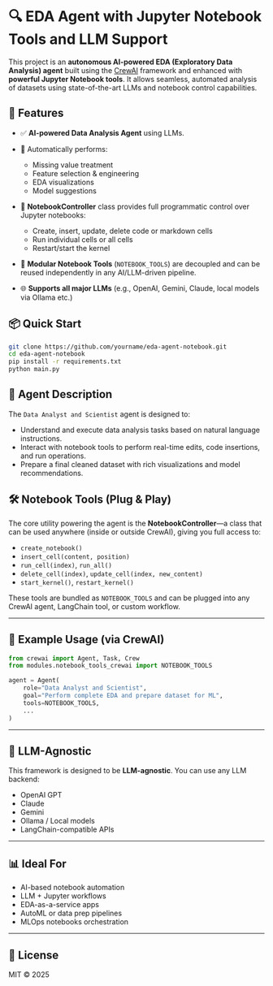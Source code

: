 # 🔍 EDA Agent with Jupyter Notebook Tools and LLM Support

This project is an **autonomous AI-powered EDA (Exploratory Data Analysis) agent** built using the [CrewAI](https://github.com/joaomdmoura/crewAI) framework and enhanced with **powerful Jupyter Notebook tools**. It allows seamless, automated analysis of datasets using state-of-the-art LLMs and notebook control capabilities.

## 🚀 Features

* ✅ **AI-powered Data Analysis Agent** using LLMs.
* 🧠 Automatically performs:

  * Missing value treatment
  * Feature selection & engineering
  * EDA visualizations
  * Model suggestions
* 📓 **NotebookController** class provides full programmatic control over Jupyter notebooks:

  * Create, insert, update, delete code or markdown cells
  * Run individual cells or all cells
  * Restart/start the kernel
* 🧰 **Modular Notebook Tools** (`NOTEBOOK_TOOLS`) are decoupled and can be reused independently in any AI/LLM-driven pipeline.
* 🌐 **Supports all major LLMs** (e.g., OpenAI, Gemini, Claude, local models via Ollama etc.)

## 📦 Quick Start

```bash
git clone https://github.com/yourname/eda-agent-notebook.git
cd eda-agent-notebook
pip install -r requirements.txt
python main.py
```

## 🧠 Agent Description

The `Data Analyst and Scientist` agent is designed to:

* Understand and execute data analysis tasks based on natural language instructions.
* Interact with notebook tools to perform real-time edits, code insertions, and run operations.
* Prepare a final cleaned dataset with rich visualizations and model recommendations.

## 🛠️ Notebook Tools (Plug & Play)

The core utility powering the agent is the **NotebookController**—a class that can be used anywhere (inside or outside CrewAI), giving you full access to:

* `create_notebook()`
* `insert_cell(content, position)`
* `run_cell(index)`, `run_all()`
* `delete_cell(index)`, `update_cell(index, new_content)`
* `start_kernel()`, `restart_kernel()`

These tools are bundled as `NOTEBOOK_TOOLS` and can be plugged into any CrewAI agent, LangChain tool, or custom workflow.

---

## 🧪 Example Usage (via CrewAI)

```python
from crewai import Agent, Task, Crew
from modules.notebook_tools_crewai import NOTEBOOK_TOOLS

agent = Agent(
    role="Data Analyst and Scientist",
    goal="Perform complete EDA and prepare dataset for ML",
    tools=NOTEBOOK_TOOLS,
    ...
)
```

---

## 🤖 LLM-Agnostic

This framework is designed to be **LLM-agnostic**. You can use any LLM backend:

* OpenAI GPT
* Claude
* Gemini
* Ollama / Local models
* LangChain-compatible APIs

---

## 📊 Ideal For

* AI-based notebook automation
* LLM + Jupyter workflows
* EDA-as-a-service apps
* AutoML or data prep pipelines
* MLOps notebooks orchestration

---

## 📄 License

MIT © 2025
